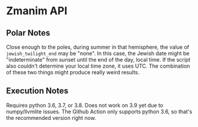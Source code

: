 # Zmanim API

## Polar Notes

Close enough to the poles, during summer in that hemisphere, the value of `jewish_twilight_end` may be "none". In this case, the Jewish date might be "indeterminate" from sunset until the end of the day, local time. If the script also couldn't determine your local time zone, it uses UTC. The combination of these two things might produce really weird results.

## Execution Notes

Requires python 3.6, 3.7, or 3.8. Does not work on 3.9 yet due to numpy/llvmlite issues. The Github Action only supports python 3.6, so that's the recommended version right now.
